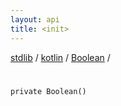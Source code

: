 ```yaml
---
layout: api
title: <init>
---
```

[stdlib](../../index.html) / [kotlin](../index.html) / [Boolean](index.html) / [<init>](_init_.html)

# <init>

```
private Boolean()
```
